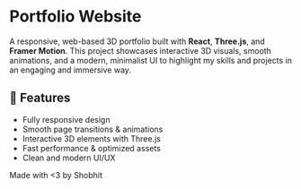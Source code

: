 # Portfolio Website

A responsive, web-based 3D portfolio built with **React**, **Three.js**, and **Framer Motion**. 
This project showcases interactive 3D visuals, smooth animations, and a modern, minimalist UI to highlight my skills and projects in an engaging and immersive way.


## 🚀 Features

- Fully responsive design
- Smooth page transitions & animations
- Interactive 3D elements with Three.js
- Fast performance & optimized assets
- Clean and modern UI/UX


Made with <3 by Shobhit

